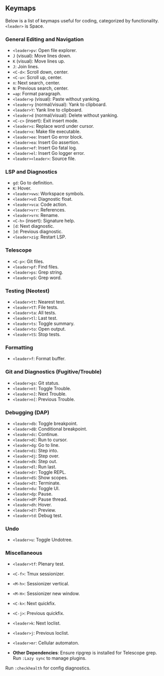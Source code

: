 ## Keymaps

Below is a list of keymaps useful for coding, categorized by functionality. `<leader>` is Space.

### General Editing and Navigation
- `<leader>pv`: Open file explorer.
- `J` (visual): Move lines down.
- `K` (visual): Move lines up.
- `J`: Join lines.
- `<C-d>`: Scroll down, center.
- `<C-u>`: Scroll up, center.
- `n`: Next search, center.
- `N`: Previous search, center.
- `=ap`: Format paragraph.
- `<leader>p` (visual): Paste without yanking.
- `<leader>y` (normal/visual): Yank to clipboard.
- `<leader>Y`: Yank line to clipboard.
- `<leader>d` (normal/visual): Delete without yanking.
- `<C-c>` (insert): Exit insert mode.
- `<leader>s`: Replace word under cursor.
- `<leader>x`: Make file executable.
- `<leader>ee`: Insert Go error block.
- `<leader>ea`: Insert Go assertion.
- `<leader>ef`: Insert Go fatal log.
- `<leader>el`: Insert Go logger error.
- `<leader><leader>`: Source file.

### LSP and Diagnostics
- `gd`: Go to definition.
- `K`: Hover.
- `<leader>vws`: Workspace symbols.
- `<leader>vd`: Diagnostic float.
- `<leader>vca`: Code action.
- `<leader>vrr`: References.
- `<leader>vrn`: Rename.
- `<C-h>` (insert): Signature help.
- `[d`: Next diagnostic.
- `]d`: Previous diagnostic.
- `<leader>zig`: Restart LSP.

### Telescope
- `<C-p>`: Git files.
- `<leader>pf`: Find files.
- `<leader>ps`: Grep string.
- `<leader>pS`: Grep word.

### Testing (Neotest)
- `<leader>tt`: Nearest test.
- `<leader>tT`: File tests.
- `<leader>ta`: All tests.
- `<leader>tl`: Last test.
- `<leader>ts`: Toggle summary.
- `<leader>to`: Open output.
- `<leader>tS`: Stop tests.

### Formatting
- `<leader>f`: Format buffer.

### Git and Diagnostics (Fugitive/Trouble)
- `<leader>gs`: Git status.
- `<leader>nt`: Toggle Trouble.
- `<leader>n]`: Next Trouble.
- `<leader>n[`: Previous Trouble.

### Debugging (DAP)
- `<leader>db`: Toggle breakpoint.
- `<leader>dB`: Conditional breakpoint.
- `<leader>dc`: Continue.
- `<leader>dC`: Run to cursor.
- `<leader>dg`: Go to line.
- `<leader>di`: Step into.
- `<leader>dj`: Step over.
- `<leader>dk`: Step out.
- `<leader>dl`: Run last.
- `<leader>dr`: Toggle REPL.
- `<leader>dS`: Show scopes.
- `<leader>dt`: Terminate.
- `<leader>du`: Toggle UI.
- `<leader>dp`: Pause.
- `<leader>dP`: Pause thread.
- `<leader>dh`: Hover.
- `<leader>d?`: Preview.
- `<leader>td`: Debug test.

### Undo
- `<leader>u`: Toggle Undotree.

### Miscellaneous
- `<leader>tf`: Plenary test.
- `<C-f>`: Tmux sessionizer.
- `<M-h>`: Sessionizer vertical.
- `<M-H>`: Sessionizer new window.
- `<C-k>`: Next quickfix.
- `<C-j>`: Previous quickfix.
- `<leader>k`: Next loclist.
- `<leader>j`: Previous loclist.
- `<leader>mr`: Cellular automaton.

- **Other Dependencies**: Ensure ripgrep is installed for Telescope grep. Run `:Lazy sync` to manage plugins.

Run `:checkhealth` for config diagnostics.


